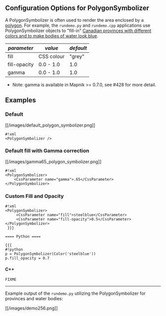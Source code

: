 <!-- Name: PolygonSymbolizer -->
<!-- Version: 11 -->
<!-- Last-Modified: 2010/06/01 04:51:30 -->
<!-- Author: manelclos -->
## Configuration Options for PolygonSymbolizer

A PolygonSymbolizer is often used to render the area enclosed by a [polygon](http://en.wikipedia.org/wiki/Polygon). For example, the `rundemo.py` and `rundemo.cpp` applications use PolygonSymbolizer objects to "fill-in" [Canadian provinces with different colors and to make bodies of water look blue](http://trac.mapnik.org/attachment/wiki/PolygonSymbolizer/demo256.png?format=raw).

| *parameter* | *value*  | *default* |
-------------|---------|------------|
| fill            |  CSS colour | "grey" |
| fill-opacity | 0.0 - 1.0 | 1.0 |
| gamma | 0.0 - 1.0 | 1.0 |

* Note: gamma is available in Mapnik >= 0.7.0, see #428 for more detail.

## Examples

### Default



[[/images/default_polygon_symbolizer.png]]


    #!xml
    <PolygonSymbolizer />

### Default fill with Gamma correction


[[/images/gamma65_polygon_symbolizer.png]]


    #!xml
    <PolygonSymbolizer>
        <CssParameter name="gamma">.65</CssParameter>
    </PolygonSymbolizer>

### Custom Fill and Opacity


    #!xml
    <PolygonSymbolizer>
         <CssParameter name="fill">steelblue</CssParameter>
         <CssParameter name="fill-opacity">0.5</CssParameter>
    </PolygonSymbolizer>
     }}}
    
    ==== Python ====
    
    {{{
    #!python
    p = PolygonSymbolizer(Color('steelblue'))
    p.fill_opacity = 0.7

#### C++

` FIXME `

----

Example output of the `rundemo.py` utilizing the PolygonSymbolizer for provinces and water bodies:

[[/images/demo256.png]]
